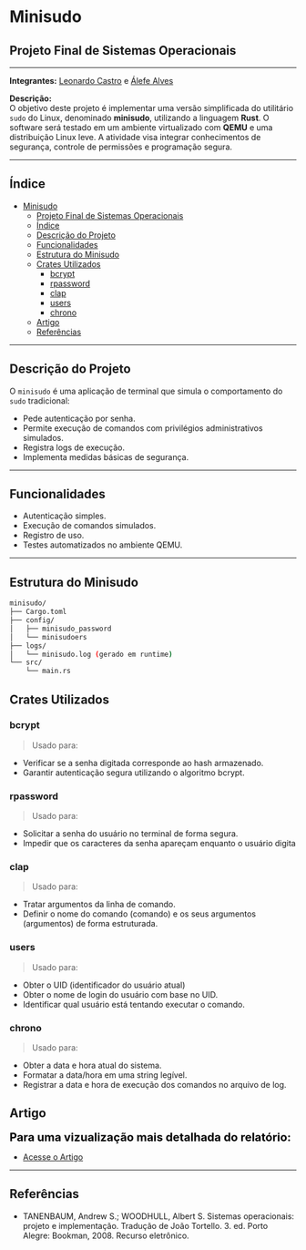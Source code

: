 # Minisudo

## Projeto Final de Sistemas Operacionais

---

**Integrantes:** [Leonardo Castro](https://github.com/thetwelvedev) e [Álefe Alves](https://github.com/AlefeAlvesC)

**Descrição:**  
O objetivo deste projeto é implementar uma versão simplificada do utilitário `sudo` do Linux, denominado **minisudo**, utilizando a linguagem **Rust**. O software será testado em um ambiente virtualizado com **QEMU** e uma distribuição Linux leve. A atividade visa integrar conhecimentos de segurança, controle de permissões e programação segura.

---

## Índice
- [Minisudo](#minisudo)
  - [Projeto Final de Sistemas Operacionais](#projeto-final-de-sistemas-operacionais)
  - [Índice](#índice)
  - [Descrição do Projeto](#descrição-do-projeto)
  - [Funcionalidades](#funcionalidades)
  - [Estrutura do Minisudo](#estrutura-do-minisudo)
  - [Crates Utilizados](#crates-utilizados)
    - [bcrypt](#bcrypt)
    - [rpassword](#rpassword)
    - [clap](#clap)
    - [users](#users)
    - [chrono](#chrono)
  - [Artigo](#artigo)
  - [Referências](#referências)
---

## Descrição do Projeto

O `minisudo` é uma aplicação de terminal que simula o comportamento do `sudo` tradicional:

- Pede autenticação por senha.
- Permite execução de comandos com privilégios administrativos simulados.
- Registra logs de execução.
- Implementa medidas básicas de segurança.

---

## Funcionalidades

- Autenticação simples.
- Execução de comandos simulados.
- Registro de uso.
- Testes automatizados no ambiente QEMU.

---

## Estrutura do Minisudo
```bash
minisudo/
├── Cargo.toml
├── config/
│   ├── minisudo_password
│   └── minisudoers
├── logs/
│   └── minisudo.log (gerado em runtime)
└── src/
    └── main.rs
```

## Crates Utilizados

### bcrypt
> Usado para:
* Verificar se a senha digitada corresponde ao hash armazenado.
* Garantir autenticação segura utilizando o algoritmo bcrypt.

### rpassword
> Usado para:
* Solicitar a senha do usuário no terminal de forma segura.
* Impedir que os caracteres da senha apareçam enquanto o usuário digita 

### clap
> Usado para:
* Tratar argumentos da linha de comando.
* Definir o nome do comando (comando) e os seus argumentos (argumentos) de forma estruturada.

### users
> Usado para:
* Obter o UID (identificador do usuário atual)
* Obter o nome de login do usuário com base no UID.
* Identificar qual usuário está tentando executar o comando.

### chrono
> Usado para:
* Obter a data e hora atual do sistema.
* Formatar a data/hora em uma string legível.
* Registrar a data e hora de execução dos comandos no arquivo de log.

## Artigo

<div style="font-size: 20px; font-weight: bold; color: black;">Para uma vizualização mais detalhada do relatório:</div> 

* [Acesse o Artigo]()

---

## Referências

- TANENBAUM, Andrew S.; WOODHULL, Albert S. Sistemas operacionais: projeto e implementação. Tradução de João Tortello. 3. ed. Porto Alegre: Bookman, 2008. Recurso eletrônico.
